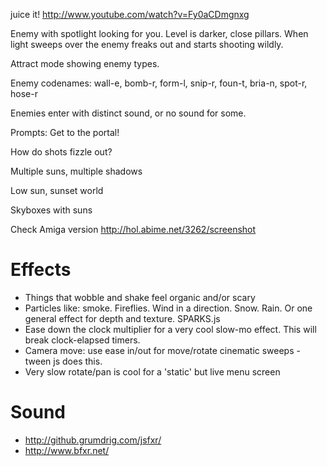 juice it! http://www.youtube.com/watch?v=Fy0aCDmgnxg

Enemy with spotlight looking for you. Level is darker, close pillars. When light sweeps over the enemy freaks out and starts shooting wildly.

Attract mode showing enemy types.

Enemy codenames: wall-e, bomb-r, form-l, snip-r, foun-t, bria-n, spot-r, hose-r

Enemies enter with distinct sound, or no sound for some.

Prompts: Get to the portal!

How do shots fizzle out?

Multiple suns, multiple shadows

Low sun, sunset world

Skyboxes with suns

Check Amiga version http://hol.abime.net/3262/screenshot

# Effects

- Things that wobble and shake feel organic and/or scary
- Particles like: smoke. Fireflies. Wind in a direction. Snow. Rain. Or one general effect for depth and texture. SPARKS.js
- Ease down the clock multiplier for a very cool slow-mo effect. This will break clock-elapsed timers.
- Camera move: use ease in/out for move/rotate cinematic sweeps - tween js does this.
- Very slow rotate/pan is cool for a 'static' but live menu screen

# Sound

- http://github.grumdrig.com/jsfxr/
- http://www.bfxr.net/


